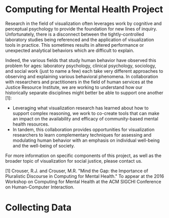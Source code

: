 # Computing for Mental Health Project

Research in the field of visualization often leverages work by cognitive and perceptual psychology to provide the foundation for new lines of inquiry. Unfortunately, there is a disconnect between the tightly-controlled laboratory studies being referenced and the application of visualization tools in practice. This sometimes results in altered performance or unexpected analytical behaviors which are difficult to explain.

Indeed, the various fields that study human behavior have observed this problem for ages: laboratory psychology, clinical psychology, sociology, and social work (just to name a few) each take very different approaches to observing and explaining various behavioral phenomena. In collaboration with researchers and practitioners in the field of human services at the Justice Resource Institute, we are working to understand how our historically separate disciplines might better be able to support one another [1]:

 - Leveraging what visualization research has learned about how to support complex reasoning, we work to co-create tools that can make an impact on the availability and efficacy of community-based mental health resources.
 - In tandem, this collaboration provides opportunities for visualization researchers to learn complementary techniques for assessing and modulating human behavior with an emphasis on individual well-being and the well-being of society.

For more information on specific components of this project, as well as the broader topic of visualization for social justice, please contact us.

[1] Crouser, R.J. and Crouser, M.R. "Mind the Gap: the Importance of Pluralistic Discourse in Computing for Mental Health." To appear at the 2016 Workshop on Computing for Mental Health at the ACM SIGCHI Conference on Human-Computer Interaction.

# Collecting Data
